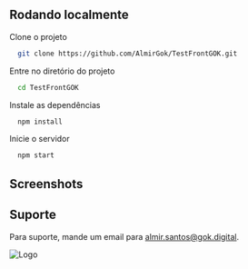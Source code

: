
## Rodando localmente

Clone o projeto

```bash
  git clone https://github.com/AlmirGok/TestFrontGOK.git
```

Entre no diretório do projeto

```bash
  cd TestFrontGOK
```

Instale as dependências

```bash
  npm install
```

Inicie o servidor

```bash
  npm start
```


## Screenshots



## Suporte

Para suporte, mande um email para almir.santos@gok.digital.


![Logo](https://s3-sa-east-1.amazonaws.com/prod-jobsite-files.kenoby.com/uploads/goKdigital-1570109201-gopng.png)

